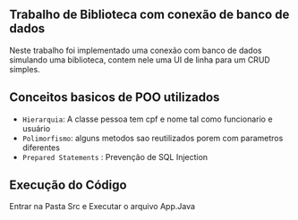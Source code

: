 ## Trabalho de Biblioteca com conexão de banco de dados

Neste trabalho foi implementado uma conexão com banco de dados simulando uma biblioteca, contem  nele uma UI de linha para um CRUD simples.

## Conceitos basicos de POO utilizados

- `Hierarquia`: A classe pessoa tem cpf e nome tal como funcionario e usuário
- `Polimorfismo`: alguns metodos sao reutilizados porem com parametros diferentes
- `Prepared Statements` : Prevenção de SQL Injection

## Execução do Código

Entrar na Pasta Src e Executar o arquivo App.Java
